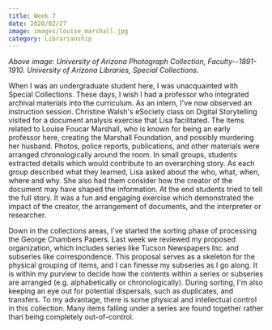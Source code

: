 ```yaml
---
title: Week 7
date: 2020/02/27
image: images/louise_marshall.jpg
category: Librarianship
---
```


_Above image: University of Arizona Photograph Collection, Faculty--1891-1910. University of Arizona Libraries, Special Collections._

When I was an undergraduate student here, I was unacquainted with Special Collections. These days, I wish I had a professor who integrated archival materials into the curriculum. As an intern, I've now observed an instruction session. Christine Walsh's eSociety class on Digital Storytelling visited for a document analysis exercise that Lisa facilitated. The items related to Louise Foucar Marshall, who is known for being an early professor here, creating the Marshall Foundation, and possibly murdering her husband. Photos, police reports, publications, and other materials were arranged chronologically around the room. In small groups, students extracted details which would contribute to an overarching story. As each group described what they learned, Lisa asked about the who, what, when, where and why. She also had them consider how the creator of the document may have shaped the information. At the end students tried to tell the full story. It was a fun and engaging exercise which demonstrated the impact of the creator, the arrangement of documents, and the interpreter or researcher.

Down in the collections areas, I've started the sorting phase of processing the George Chambers Papers. Last week we reviewed my proposed organization, which includes series like Tucson Newspapers Inc. and subseries like correspondence. This proposal serves as a skeleton for the physical grouping of items, and I can finesse my subseries as I go along. It is within my purview to decide how the contents within a series or subseries are arranged (e.g. alphabetically or chronologically). During sorting, I'm also keeping an eye out for potential dispersals, such as duplicates, and transfers. To my advantage, there is some physical and intellectual control in this collection. Many items falling under a series are found together rather than being completely out-of-control.

